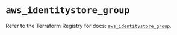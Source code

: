 # `aws_identitystore_group`

Refer to the Terraform Registry for docs: [`aws_identitystore_group`](https://registry.terraform.io/providers/hashicorp/aws/6.3.0/docs/resources/identitystore_group).
